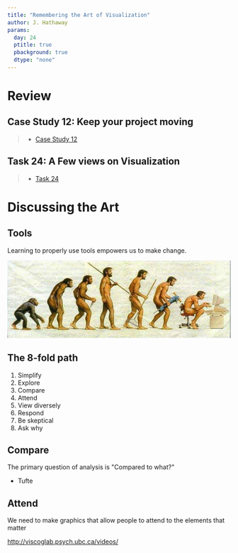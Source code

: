 ```yaml
---
title: "Remembering the Art of Visualization"
author: J. Hathaway
params:
  day: 24
  ptitle: true
  pbackground: true
  dtype: "none"
---
```









# Review



## Case Study 12: Keep your project moving
> - [Case Study 12](https://byuistats.github.io/M335/weekly_projects/cs12_details.html)




## Task 24: A Few views on Visualization
> - [Task 24](https://byuistats.github.io/M335/class_tasks/task24_details.html)







# Discussing the Art

## Tools

Learning to properly use tools empowers us to make change.

![tools](../images/tools_evolution.png)

## The 8-fold path

1. Simplify
2. Explore
3. Compare
4. Attend
5. View diversely
6. Respond
7. Be skeptical
8. Ask why

## Compare

The primary question of analysis is "Compared to what?"

- Tufte

## Attend

We need to make graphics that allow people to attend to the elements that matter

http://viscoglab.psych.ubc.ca/videos/



